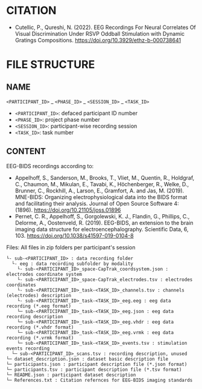 # CITATION
- Cutellic, P., Qureshi, N. (2022). EEG Recordings For Neural Correlates Of Visual Discrimination Under RSVP Oddball Stimulation with Dynamic Gratings Compositions. https://doi.org/10.3929/ethz-b-000738641

# FILE STRUCTURE
## NAME
`<PARTICIPANT_ID>` _ `<PHASE_ID>` _ `<SESSION_ID>` _ `<TASK_ID>`
- `<PARTICIPANT_ID>`: defaced participant ID number
- `<PHASE_ID>`: project phase number
- `<SESSION_ID>`: participant-wise recording session
- `<TASK_ID>`: task number

## CONTENT
EEG-BIDS recordings according to:
- Appelhoff, S., Sanderson, M., Brooks, T., Vliet, M., Quentin, R., Holdgraf, C., Chaumon, M., Mikulan, E., Tavabi, K., Höchenberger, R., Welke, D., Brunner, C., Rockhill, A., Larson, E., Gramfort, A. and Jas, M. (2019). MNE-BIDS: Organizing electrophysiological data into the BIDS format and facilitating their analysis. Journal of Open Source Software 4: (1896). https://doi.org/10.21105/joss.01896
- Pernet, C. R., Appelhoff, S., Gorgolewski, K. J., Flandin, G., Phillips, C., Delorme, A., Oostenveld, R. (2019). EEG-BIDS, an extension to the brain imaging data structure for electroencephalography. Scientific Data, 6, 103. https://doi.org/10.1038/s41597-019-0104-8

Files:
All files in zip folders per participant's session
```
└- sub-<PARTICIPANT_ID> : data recording folder
  └- eeg : data recording subfolder by modality
    └- sub-<PARTICIPANT_ID>_space-CapTrak_coordsystem.json : electrodes coordinate system
    └- sub-<PARTICIPANT_ID>_space-CapTrak_electrodes.tsv : electrodes coordinates
    └- sub-<PARTICIPANT_ID>_task-<TASK_ID>_channels.tsv : channels (electrodes) description
    └- sub-<PARTICIPANT_ID>_task-<TASK_ID>_eeg.eeg : eeg data recording (*.eeg format)
    └─ sub-<PARTICIPANT_ID>_task-<TASK_ID>_eeg.json : eeg data recording description
    └─ sub-<PARTICIPANT_ID>_task-<TASK_ID>_eeg.vhdr : eeg data recording (*.vhdr format)
    └─ sub-<PARTICIPANT_ID>_task-<TASK_ID>_eeg.vrmk : eeg data recording (*.vrmk format)
    └─ sub-<PARTICIPANT_ID>_task-<TASK_ID>_events.tsv : stimulation events recording
  └─ sub-<PARTICIPANT_ID>_scans.tsv : recording description, unused
└─ dataset_description.json : dataset basic description file
└─ participants.json : participant description file (*.json format)
└─ participants.tsv : participant description file (*.tsv format)
└─ README.json : participant dataset description
└─ References.txt : Citation refernces for EEG-BIDS imaging standards
```
